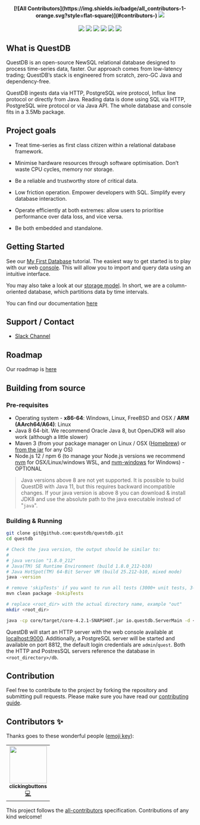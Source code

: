 <h4 align="center">
<!-- ALL-CONTRIBUTORS-BADGE:START - Do not remove or modify this section -->
[![All Contributors](https://img.shields.io/badge/all_contributors-1-orange.svg?style=flat-square)](#contributors-)
<!-- ALL-CONTRIBUTORS-BADGE:END -->
  <img src="https://raw.githubusercontent.com/questdb/questdb/master/ui/assets/images/logo-readme.jpg"/>
</h4>

<p align="center">
  <a href="https://github.com/questdb/questdb/blob/master/LICENSE.txt"><img src="https://img.shields.io/github/license/questdb/questdb"></a>
  <a href="https://www.codacy.com/app/bluestreak/nfsdb"><img src="https://api.codacy.com/project/badge/grade/83c6250bd9fc45a98c12c191af710754"></a>
  <a href="https://circleci.com/gh/questdb/questdb"><img src="https://img.shields.io/circleci/build/github/questdb/questdb/master?token=c019f9fac8d84c0fa4896447d6073504a830e099"></a>
  <a href="https://serieux-saucisson-79115.herokuapp.com/"><img src="https://serieux-saucisson-79115.herokuapp.com/badge.svg"></a>
  <a href="https://github.com/questdb/questdb/releases/download/4.2.0/questdb-4.2.0-bin.tar.gz"><img src="https://img.shields.io/github/downloads/questdb/questdb/total"></a>
  <a href="https://search.maven.org/search?q=g:org.questdb"><img src="https://img.shields.io/maven-central/v/org.questdb/core"></a>

## What is QuestDB

QuestDB is an open-source NewSQL relational database designed to process
time-series data, faster. Our approach comes from low-latency trading; QuestDB’s
stack is engineered from scratch, zero-GC Java and dependency-free.

QuestDB ingests data via HTTP, PostgreSQL wire protocol, Influx line protocol or
directly from Java. Reading data is done using SQL via HTTP, PostgreSQL wire
protocol or via Java API. The whole database and console fits in a 3.5Mb
package.

## Project goals

- Treat time-series as first class citizen within a relational database
  framework.

- Minimise hardware resources through software optimisation. Don’t waste CPU
  cycles, memory nor storage.

- Be a reliable and trustworthy store of critical data.

- Low friction operation. Empower developers with SQL. Simplify every database
  interaction.

- Operate efficiently at both extremes: allow users to prioritise performance
  over data loss, and vice versa.

- Be both embedded and standalone.

## Getting Started

See our [My First Database](https://www.questdb.io/docs/myFirstDatabase)
tutorial. The easiest way to get started is to play with our web
[console](https://www.questdb.io/docs/usingWebConsole). This will allow you to
import and query data using an intuitive interface.

You may also take a look at our
[storage model](https://www.questdb.io/docs/storageModel). In short, we are a
column-oriented database, which partitions data by time intervals.

You can find our documentation
[here](https://www.questdb.io/docs/documentationOverview)

## Support / Contact

- [Slack Channel](https://join.slack.com/t/questdb/shared_invite/enQtNzk4Nzg4Mjc2MTE2LTEzZThjMzliMjUzMTBmYzVjYWNmM2UyNWJmNDdkMDYyZmE0ZDliZTQxN2EzNzk5MDE3Zjc1ZmJiZmFiZTIwMGY)

## Roadmap

Our roadmap is [here](https://github.com/questdb/questdb/projects/2)

## Building from source

### Pre-requisites

- Operating system - **x86-64**: Windows, Linux, FreeBSD and OSX / **ARM
  (AArch64/A64)**: Linux
- Java 8 64-bit. We recommend Oracle Java 8, but OpenJDK8 will also work
  (although a little slower)
- Maven 3 (from your package manager on Linux / OSX
  ([Homebrew](https://github.com/Homebrew/brew)) or
  [from the jar](https://maven.apache.org/install.html) for any OS)
- Node.js 12 / npm 6 (to manage your Node.js versions we recommend
  [nvm](https://github.com/nvm-sh/nvm) for OSX/Linux/windows WSL, and
  [nvm-windows](https://github.com/coreybutler/nvm-windows) for Windows) -
  OPTIONAL

> Java versions above 8 are not yet supported. It is possible to build QuestDB
> with Java 11, but this requires backward incompatible changes. If your java
> version is above 8 you can download & install JDK8 and use the absolute path
> to the java executable instead of "`java`".

### Building & Running

```bash
git clone git@github.com:questdb/questdb.git
cd questdb

# Check the java version, the output should be similar to:
#
# java version "1.8.0_212"
# Java(TM) SE Runtime Environment (build 1.8.0_212-b10)
# Java HotSpot(TM) 64-Bit Server VM (build 25.212-b10, mixed mode)
java -version

# remove 'skipTests' if you want to run all tests (3000+ unit tests, 3-5 mins)
mvn clean package -DskipTests

# replace <root_dir> with the actual directory name, example "out"
mkdir <root_dir>

java -cp core/target/core-4.2.1-SNAPSHOT.jar io.questdb.ServerMain -d <root_dir>
```

QuestDB will start an HTTP server with the web console available at
[localhost:9000](http://localhost:9000). Additionally, a PostgreSQL server will
be started and available on port 8812, the default login credentials are
`admin`/`quest`. Both the HTTP and PostresSQL servers reference the database in
`<root_directory>/db`.

## Contribution

Feel free to contribute to the project by forking the repository and submitting
pull requests. Please make sure you have read our
[contributing guide](https://github.com/questdb/questdb/blob/master/CONTRIBUTING.md).

## Contributors ✨

Thanks goes to these wonderful people ([emoji key](https://allcontributors.org/docs/en/emoji-key)):

<!-- ALL-CONTRIBUTORS-LIST:START - Do not remove or modify this section -->
<!-- prettier-ignore-start -->
<!-- markdownlint-disable -->
<table>
  <tr>
    <td align="center"><a href="https://github.com/clickingbuttons"><img src="https://avatars1.githubusercontent.com/u/43246297?v=4" width="100px;" alt=""/><br /><sub><b>clickingbuttons</b></sub></a><br /><a href="https://github.com/questdb/questdb/commits?author=clickingbuttons" title="Code">💻</a></td>
  </tr>
</table>

<!-- markdownlint-enable -->
<!-- prettier-ignore-end -->
<!-- ALL-CONTRIBUTORS-LIST:END -->

This project follows the [all-contributors](https://github.com/all-contributors/all-contributors) specification. Contributions of any kind welcome!